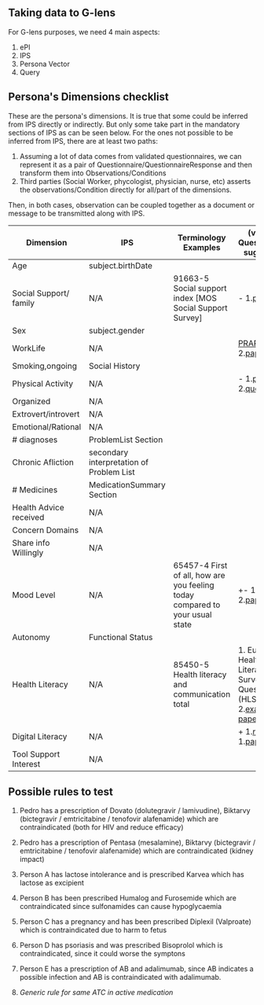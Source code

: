 ## Taking data to G-lens

For G-lens purposes, we need 4 main aspects:
1. ePI
2. IPS
3. Persona Vector
4. Query
   
   
## Persona's Dimensions checklist

These are the persona's dimensions. It is true that some could be inferred from IPS directly or indirectly. But only some take part in the mandatory sections of IPS as can be seen below. For the ones not possible to be inferred from IPS, there are at least two paths:

1. Assuming a lot of data comes from validated questionnaires, we can represent it as a pair of Questionnaire/QuestionnaireResponse and then transform them into Observations/Conditions
2. Third parties (Social Worker, phycologist, physician, nurse, etc) asserts the observations/Condition directly for all/part of the dimensions. 
   
Then, in both cases, observation can be coupled together as a document or message to be transmitted along with IPS.


| Dimension              | IPS                                      | Terminology Examples                                                         | (validity) Questionnaire suggestion   |
|------------------------|------------------------------------------|------------------------------------------------------------------------------|----------------------------|
| Age                    | subject.birthDate                        |                                                                              |                            |
| Social Support/ family | N/A                                      | 91663-5 Social support index [MOS Social Support Survey]                     | \- 1.[paper](https://www.researchgate.net/publication/301305243_A_Multidimensional_Approach_to_Social_Support_The_Questionnaire_on_the_Frequency_of_and_Satisfaction_with_Social_Support_QFSSS)                           |
| Sex                    | subject.gender                           |                                                                              |                            |
| WorkLife               | N/A                                      |                                                                              |  [PRAPARE](https://prapare.org/) \- 2.[paper](https://pubmed.ncbi.nlm.nih.gov/19839663/)                        |
| Smoking,ongoing        | Social History                           |                                                                              |                            |
| Physical Activity      | N/A                                      |                                                                              | \-  1.[paper](https://journals.lww.com/acsm-msse/Fulltext/2003/08000/International_Physical_Activity_Questionnaire_.20.aspx#FUA1A-20) 2.[questions](https://sites.google.com/site/theipaq/questionnaire_links)                        |
| Organized              | N/A                                      |                                                                              |                            |
| Extrovert/introvert    | N/A                                      |                                                                              |                            |
| Emotional/Rational     | N/A                                      |                                                                              |                            |
| # diagnoses            | ProblemList Section                      |                                                                              |                            |
| Chronic Afliction      | secondary interpretation of Problem List |                                                                              |                            |
| # Medicines            | MedicationSummary Section                |                                                                              |                            |
| Health Advice received | N/A                                      |                                                                              |                            |
| Concern Domains        | N/A                                      |                                                                              |                            |
| Share info Willingly   | N/A                                      |                                                                              |                            |
| Mood Level             | N/A                                      | 65457-4 First of all, how are you feeling today compared to your usual state | \+\- 1.[paper](https://d1wqtxts1xzle7.cloudfront.net/53247538/Development_short_questionnaire_epidemologic_studies_child_depression_Angold_Messer_1995-libre.pdf?1495551322=&response-content-disposition=inline%3B+filename%3DDEVELOPME_NT_OF_A_SHORT_QUESTIONNAIRE_FO.pdf&Expires=1670866969&Signature=E--~gd9gStyfqRYGb5Jebs85fO3SWXM7WidTjFGdUsEvjXhYt7BauqMXAoxlSLumfSpL8rJipNhir9VnpHZUexkF-Ez8f7n6-ZmmmB2lm~10AhXPIkcF8ADE-NClBU-9~KBekDK3YC6JVRaslXYcWogz71pq1UT0WUjsAh-hj9frLj3PSUW9lr-YlNLWr85OWN70ocnow7ZKvyWER6~OpGOXt-dnZekPBltsIPtdLZBgJarzeGXe1fmJediJCBWgj4waXEgoTaQsOuJy8DJ2UtHOnsWWKexl2ZGSEaHlAzDG797SGdzLursC~QA8sRcEZ4zCEChmEsRP-GUwT6tkKA__&Key-Pair-Id=APKAJLOHF5GGSLRBV4ZA)    2.[paper2](https://www.ncbi.nlm.nih.gov/pmc/articles/PMC1495268/)                       |
| Autonomy               | Functional Status                        |                                                                              |                            |
| Health Literacy        | N/A                                      | 85450-5 Health literacy and communication total                              |   1. European Health Literacy Survey Questionnaire (HLS-EU-Q)   2.[example paper](https://journals.lww.com/cancernursingonline/Abstract/2018/03000/Validation_of_the_European_Health_Literacy_Survey.14.aspx)                      |
| Digital Literacy       | N/A                                      |                                                                              |   \+ 1.[revision](https://www.ncbi.nlm.nih.gov/pmc/articles/PMC7889415/) 1.[paper](https://www.ncbi.nlm.nih.gov/pmc/articles/PMC9394541/)                         |
| Tool Support Interest  | N/A                                      |                                                                              |                            |


## Possible rules to test
1. Pedro has a prescription of Dovato (dolutegravir / lamivudine), Biktarvy (bictegravir / emtricitabine / tenofovir alafenamide) which are contraindicated (both for HIV and reduce efficacy)
2. Pedro has a prescription of Pentasa (mesalamine), Biktarvy (bictegravir / emtricitabine / tenofovir alafenamide) which are contraindicated (kidney impact)

3. Person A has lactose intolerance and is prescribed Karvea which has lactose as excipient
4. Person B has been prescribed Humalog and Furosemide which are contraindicated since sulfonamides can cause hypoglycaemia
5. Person C has a pregnancy and has been prescribed Diplexil (Valproate) which is contraindicated due to harm to fetus
6. Person D has psoriasis and was prescribed Bisoprolol which is contraindicated, since it could worse the symptons
7. Person E has a prescription of AB and adalimumab, since AB indicates a possible infection and AB is contraindicated with adalimumab.
8. *Generic rule for same ATC in active medication*


